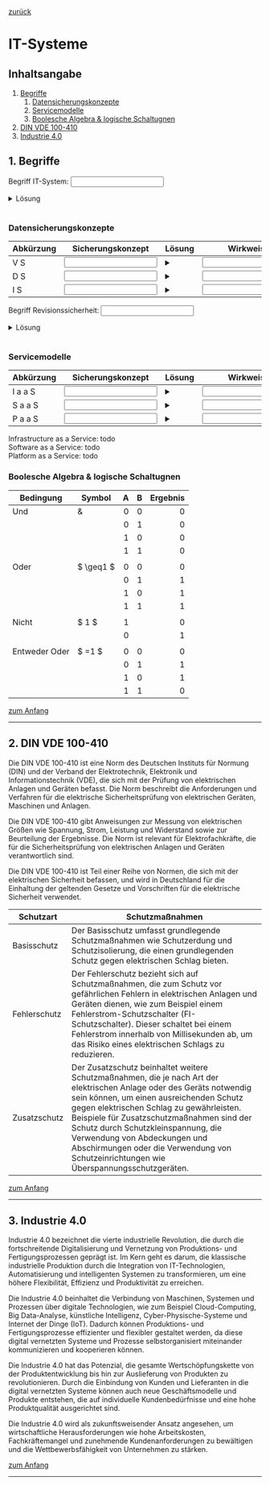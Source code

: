 [zurück](../README.md)

# IT-Systeme

## Inhaltsangabe

1. [Begriffe](#1-begriffe)
    1. [Datensicherungskonzepte](#datensicherungskonzepte)
    2. [Servicemodelle](#servicemodelle)
    3. [Boolesche Algebra & logische Schaltugnen](#boolesche-algebra--logische-schaltugnen)
2. [DIN VDE 100-410](#2-din-vde-100-410)
3. [Industrie 4.0](#3-industrie-40)


## 1. Begriffe

Begriff IT-System: <input type="text">
<details><summary>Lösung</summary>Funktionseinheit, die Daten verarbeiten kann.</details>  
<br>

### Datensicherungskonzepte
Abkürzung | Sicherungskonzept | Lösung | Wirkweise | Lösung
-|-|-|-|-
V S | <input type="text"> | <details><summary></summary>Vollsicherung</details>| <input type="text"> | <details><summary></summary>Vollsicherung: Bei einer Vollsicherung werden alle Daten eines Systems oder einer Anwendung gesichert. Es handelt sich also um eine vollständige Sicherung aller relevanten Daten. Vollsicherungen sind zeitaufwendig, da sie alle Daten sichern, aber sie stellen auch sicher, dass alle Daten wiederhergestellt werden können, falls das System oder die Anwendung ausfällt oder beschädigt wird.</details>
D S | <input type="text"> | <details><summary></summary>Differenzielle Sicherung</details>| <input type="text"> | <details><summary></summary>Bei der differenziellen Sicherung werden ebenfalls nur die Änderungen seit der letzten Vollsicherung gesichert. Im Gegensatz zur inkrementellen Sicherung werden jedoch alle Änderungen seit der letzten Vollsicherung in einer einzigen Sicherung gespeichert. Dies bedeutet, dass nur die Vollsicherung und die letzte differenzielle Sicherung zur Wiederherstellung benötigt werden.</details>
I S | <input type="text"> | <details><summary></summary>Inkrementelle Sicherung</details>| <input type="text"> | <details><summary></summary>Inkrementelle Sicherung: Bei der inkrementellen Sicherung werden nur die Änderungen seit der letzten Sicherung gesichert. Dies bedeutet, dass bei der Wiederherstellung alle inkrementellen Sicherungen seit der letzten Vollsicherung wiederhergestellt werden müssen, um alle benötigten Daten zu erhalten.</details>

Begriff Revisionssicherheit: <input type="text">
<details><summary>Lösung</summary>bezieht sich auf die Eigenschaft von Dokumenten oder Daten, die bei einer Revision oder Überprüfung in ihrer ursprünglichen Form erhalten bleiben und unveränderlich sind. Es bedeutet, dass die betreffenden Dokumente oder Daten zu einem späteren Zeitpunkt genau so wiederhergestellt und nachvollzogen werden können, wie sie ursprünglich erstellt wurden. Eine "revisionssichere" Aufbewahrung ist also eine sichere und unveränderliche Speicherung von Informationen, bei der keine Daten verloren gehen oder manipuliert werden können. Dies kann beispielsweise in den Bereichen Buchhaltung, Archivierung oder Dokumentenmanagement wichtig sein, um die Nachvollziehbarkeit und die rechtliche Verbindlichkeit von Dokumenten zu gewährleisten.</details>  
<br>


### Servicemodelle

Abkürzung | Sicherungskonzept | Lösung | Wirkweise | Lösung
-|-|-|-|-
I a a S | <input type="text"> | <details><summary></summary>Infrastructure as a Service</details>| <input type="text"> | <details><summary></summary>Mit IaaS können Unternehmen und Benutzer auf virtuelle Ressourcen wie Server, Speicher, Netzwerke und Betriebssysteme zugreifen, die von Cloud-Providern wie Amazon Web Services (AWS), Microsoft Azure und Google Cloud bereitgestellt werden. IaaS bietet eine flexible und skalierbare Infrastruktur, die Unternehmen nutzen können, um ihre Anwendungen und Workloads zu hosten, ohne in physische Hardware investieren zu müssen.</details>
S a a S | <input type="text"> | <details><summary></summary>Software as a Service</details>| <input type="text"> | <details><summary></summary> Bei SaaS-Modellen nutzen Unternehmen und Benutzer Software-Anwendungen, die von Cloud-Providern bereitgestellt werden, anstatt diese selbst zu hosten und zu warten. Diese Anwendungen können von E-Mail-Diensten wie Gmail und Microsoft Outlook bis hin zu CRM-Systemen wie Salesforce und Projektmanagement-Tools wie Trello reichen. Die Benutzer zahlen in der Regel eine monatliche oder jährliche Abonnementgebühr, um auf die Anwendung zuzugreifen.</details>
P a a S | <input type="text"> | <details><summary></summary>Platform as a Service</details>| <input type="text"> | <details><summary></summary>PaaS ermöglicht Entwicklern, Anwendungen zu erstellen und bereitzustellen, ohne sich um die zugrunde liegende Infrastruktur kümmern zu müssen. PaaS-Provider stellen Entwicklern eine Plattform zur Verfügung, auf der sie ihre Anwendungen erstellen und ausführen können. Die Plattform umfasst in der Regel Entwicklungstools, Datenbanken, Betriebssysteme und Middleware, die für die Bereitstellung von Anwendungen benötigt werden. PaaS kann Entwicklungsprozesse beschleunigen und es Entwicklern ermöglichen, sich auf die Anwendungslogik zu konzentrieren, anstatt sich um die zugrunde liegende Infrastruktur kümmern zu müssen.</details>

Infrastructure as a Service: todo  
Software as a Service: todo  
Platform as a Service: todo




### Boolesche Algebra & logische Schaltugnen

Bedingung | Symbol | A | B | Ergebnis
-|-|-:|-:|-:
Und | & | 0 | 0 | 0
|||0|1|0
|||1|0|0
|||1|1|0
||
Oder | $ \geq1 $ | 0 | 0 | 0
|||0|1|1
|||1|0|1
|||1|1|1
||
Nicht | $ 1 $ | 1||0 
||| 0||1
||
Entweder Oder | $ =1 $ | 0 | 0 | 0
|||0|1|1
|||1|0|1
|||1|1|0



[zum Anfang](#it-systeme)

---

## 2. DIN VDE 100-410

Die DIN VDE 100-410 ist eine Norm des Deutschen Instituts für Normung (DIN) und der Verband der Elektrotechnik, Elektronik und Informationstechnik (VDE), die sich mit der Prüfung von elektrischen Anlagen und Geräten befasst. Die Norm beschreibt die Anforderungen und Verfahren für die elektrische Sicherheitsprüfung von elektrischen Geräten, Maschinen und Anlagen.

Die DIN VDE 100-410 gibt Anweisungen zur Messung von elektrischen Größen wie Spannung, Strom, Leistung und Widerstand sowie zur Beurteilung der Ergebnisse. Die Norm ist relevant für Elektrofachkräfte, die für die Sicherheitsprüfung von elektrischen Anlagen und Geräten verantwortlich sind.

Die DIN VDE 100-410 ist Teil einer Reihe von Normen, die sich mit der elektrischen Sicherheit befassen, und wird in Deutschland für die Einhaltung der geltenden Gesetze und Vorschriften für die elektrische Sicherheit verwendet.

Schutzart | Schutzmaßnahmen
-|-
Basisschutz | Der Basisschutz umfasst grundlegende Schutzmaßnahmen wie Schutzerdung und Schutzisolierung, die einen grundlegenden Schutz gegen elektrischen Schlag bieten.
Fehlerschutz |  Der Fehlerschutz bezieht sich auf Schutzmaßnahmen, die zum Schutz vor gefährlichen Fehlern in elektrischen Anlagen und Geräten dienen, wie zum Beispiel einem Fehlerstrom-Schutzschalter (FI-Schutzschalter). Dieser schaltet bei einem Fehlerstrom innerhalb von Millisekunden ab, um das Risiko eines elektrischen Schlags zu reduzieren.
Zusatzschutz | Der Zusatzschutz beinhaltet weitere Schutzmaßnahmen, die je nach Art der elektrischen Anlage oder des Geräts notwendig sein können, um einen ausreichenden Schutz gegen elektrischen Schlag zu gewährleisten. Beispiele für Zusatzschutzmaßnahmen sind der Schutz durch Schutzkleinspannung, die Verwendung von Abdeckungen und Abschirmungen oder die Verwendung von Schutzeinrichtungen wie Überspannungsschutzgeräten.


[zum Anfang](#it-systeme)
 
---

## 3. Industrie 4.0

Industrie 4.0 bezeichnet die vierte industrielle Revolution, die durch die fortschreitende Digitalisierung und Vernetzung von Produktions- und Fertigungsprozessen geprägt ist. Im Kern geht es darum, die klassische industrielle Produktion durch die Integration von IT-Technologien, Automatisierung und intelligenten Systemen zu transformieren, um eine höhere Flexibilität, Effizienz und Produktivität zu erreichen.

Die Industrie 4.0 beinhaltet die Verbindung von Maschinen, Systemen und Prozessen über digitale Technologien, wie zum Beispiel Cloud-Computing, Big Data-Analyse, künstliche Intelligenz, Cyber-Physische-Systeme und Internet der Dinge (IoT). Dadurch können Produktions- und Fertigungsprozesse effizienter und flexibler gestaltet werden, da diese digital vernetzten Systeme und Prozesse selbstorganisiert miteinander kommunizieren und kooperieren können.

Die Industrie 4.0 hat das Potenzial, die gesamte Wertschöpfungskette von der Produktentwicklung bis hin zur Auslieferung von Produkten zu revolutionieren. Durch die Einbindung von Kunden und Lieferanten in die digital vernetzten Systeme können auch neue Geschäftsmodelle und Produkte entstehen, die auf individuelle Kundenbedürfnisse und eine hohe Produktqualität ausgerichtet sind.

Die Industrie 4.0 wird als zukunftsweisender Ansatz angesehen, um wirtschaftliche Herausforderungen wie hohe Arbeitskosten, Fachkräftemangel und zunehmende Kundenanforderungen zu bewältigen und die Wettbewerbsfähigkeit von Unternehmen zu stärken.

[zum Anfang](#it-systeme)
 
---
